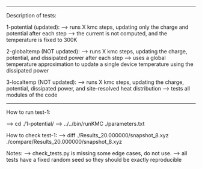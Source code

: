 ********************
Description of tests:

1-potential (updated):
--> runs X kmc steps, updating only the charge and potential after each step
--> the current is not computed, and the temperature is fixed to 300K

2-globaltemp (NOT updated):
--> runs X kmc steps, updating the charge, potential, and dissipated power after each step
--> uses a global temperature approximation to update a single device temperature using the dissipated power

3-localtemp (NOT updated):
--> runs X kmc steps, updating the charge, potential, dissipated power, and site-resolved heat distribution 
--> tests all modules of the code

*****************
How to run test-1:

--> cd ./1-potential/
--> ../../bin/runKMC ./parameters.txt

How to check test-1:
--> diff ./Results_20.000000/snapshot_8.xyz ./compare/Results_20.000000/snapshot_8.xyz

Notes: 
--> check_tests.py is missing some edge cases, do not use.
--> all tests have a fixed random seed so they should be exactly reproducible

